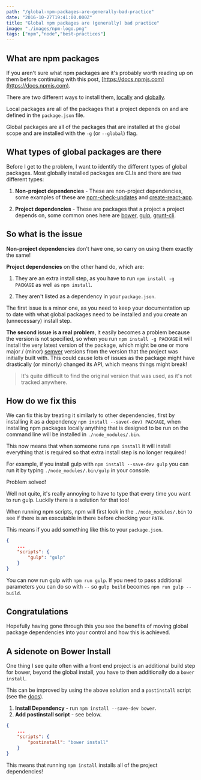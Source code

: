 ```yaml
---
path: "/global-npm-packages-are-generally-bad-practice"
date: "2016-10-27T19:41:00.000Z"
title: "Global npm packages are (generally) bad practice"
image: "./images/npm-logo.png"
tags: ["npm","node","best-practices"]
---
```


## What are npm packages

If you aren't sure what npm packages are it's probably worth reading up on them
before continuing with this post,
[https://docs.npmjs.com](https://docs.npmjs.com).

There are two different ways to install them,
[locally](https://docs.npmjs.com/getting-started/installing-npm-packages-locally)
and
[globally](https://docs.npmjs.com/getting-started/installing-npm-packages-globally).

Local packages are all of the packages that a project depends on and are defined
in the `package.json` file.

Global packages are all of the packages that are installed at the global scope
and are installed with the `-g` (or `--global`) flag.

## What types of global packages are there

Before I get to the problem, I want to identify the different types of global
packages. Most globally installed packages are CLIs and there are two different
types:

1. **Non-project dependencies** - These are non-project dependencies, some
   examples of these are
   [npm-check-updates](https://www.npmjs.com/package/npm-check-updates) and
   [create-react-app](https://www.npmjs.com/package/create-react-app).

1. **Project dependencies** - These are packages that a project a project
   depends on, some common ones here are
   [bower](https://www.npmjs.com/package/bower),
   [gulp](https://www.npmjs.com/package/gulp),
   [grunt-cli](https://www.npmjs.com/package/grunt-cli).

## So what is the issue

**Non-project dependencies** don't have one, so carry on using them exactly the
same!

**Project dependencies** on the other hand do, which are:

1. They are an extra install step, as you have to run `npm install -g PACKAGE`
   as well as `npm install`.

1. They aren't listed as a dependency in your `package.json`.

The first issue is a minor one, as you need to keep your documentation up to
date with what global packages need to be installed and you create an
(unnecessary) install step.

**The second issue is a real problem**, it easily becomes a problem because the
version is not specified, so when you run `npm install -g PACKAGE` it will
install the very latest version of the package, which might be one or more major
/ (minor) [semver](http://semver.org/) versions from the version that the
project was initially built with. This could cause lots of issues as the package
might have drastically (or minorly) changed its API, which means things might
break!

> It's quite difficult to find the original version that was used, as it's not
> tracked anywhere.

## How do we fix this

We can fix this by treating it similarly to other dependencies, first by
installing it as a dependency `npm install --save(-dev) PACKAGE`, when
installing npm packages locally anything that is designed to be run on the
command line will be installed in `./node_modules/.bin`.

This now means that when someone runs `npm install` it will install everything
that is required so that extra install step is no longer required!

For example, if you install gulp with `npm install --save-dev gulp` you can run
it by typing `./node_modules/.bin/gulp` in your console.

Problem solved!

Well not quite, it's really annoying to have to type that every time you want to
run gulp. Luckily there is a solution for that too!

When running npm scripts, npm will first look in the `./node_modules/.bin` to
see if there is an executable in there before checking your `PATH`.

This means if you add something like this to your `package.json`.

```json
{
    ...
    "scripts": {
        "gulp": "gulp"
    }
}
```

You can now run gulp with `npm run gulp`. If you need to pass additional
parameters you can do so with `--` so `gulp build` becomes `npm run gulp --
build`.

## Congratulations

Hopefully having gone through this you see the benefits of moving global package
dependencies into your control and how this is achieved.

## A sidenote on Bower Install

One thing I see quite often with a front end project is an additional build step
for bower, beyond the global install, you have to then additionally do a `bower
install`.

This can be improved by using the above solution and a `postinstall` script (see
the [docs](https://docs.npmjs.com/misc/scripts)).

1. **Install Dependency** - run `npm install --save-dev bower`.
2. **Add postinstall script** - see below.

```json
{
    ...
    "scripts": {
        "postinstall": "bower install"
    }
}
```

This means that running `npm install` installs all of the project dependencies!
